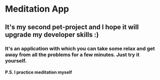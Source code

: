# Meditation App

## It's my second pet-project and I hope it will upgrade my developer skills :)

### It's an application with which you can take some relax and get away from all the problems for a few minutes. Just try it yourself.

#### P.S. I practice meditation myself
